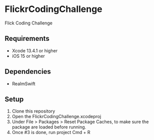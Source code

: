 # FlickrCodingChallenge
Flick Coding Challenge


## Requirements
- Xcode 13.4.1 or higher
- iOS 15 or higher


## Dependencies
- RealmSwift


## Setup
1. Clone this repository
2. Open the FlickrCodingChallenge.xcodeproj
3. Under File > Packages > Reset Package Caches, to make sure the package are loaded before running.
4. Once #3 is done, run project Cmd + R
